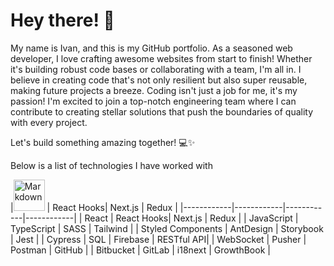 # Hey there! 👋

My name is Ivan, and this is my GitHub portfolio. As a seasoned web developer, I love crafting awesome websites from start to finish! Whether it's building robust code bases or collaborating with a team, I'm all in. I believe in creating code that's not only resilient but also super reusable, making future projects a breeze.
Coding isn't just a job for me, it's my passion! I'm excited to join a top-notch engineering team where I can contribute to creating stellar solutions that push the boundaries of quality with every project.

Let's build something amazing together! 💻✨

Below is a list of technologies I have worked with

|<img src="https://www.svgrepo.com/show/452228/html-5.svg" alt="Markdown" width="50px" />
     | React Hooks| Next.js    | Redux      |
|------------|------------|------------|------------|
| React      | React Hooks| Next.js    | Redux      |
| JavaScript | TypeScript | SASS       | Tailwind   |
| Styled Components | AntDesign | Storybook | Jest       |
| Cypress    | SQL        | Firebase   | RESTful API|
| WebSocket  | Pusher     | Postman    | GitHub     |
| Bitbucket  | GitLab     | i18next    | GrowthBook |



